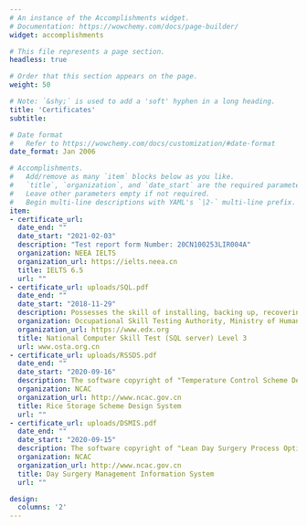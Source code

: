 ```yaml
---
# An instance of the Accomplishments widget.
# Documentation: https://wowchemy.com/docs/page-builder/
widget: accomplishments

# This file represents a page section.
headless: true

# Order that this section appears on the page.
weight: 50

# Note: `&shy;` is used to add a 'soft' hyphen in a long heading.
title: 'Certificates'
subtitle:

# Date format
#   Refer to https://wowchemy.com/docs/customization/#date-format
date_format: Jan 2006

# Accomplishments.
#   Add/remove as many `item` blocks below as you like.
#   `title`, `organization`, and `date_start` are the required parameters.
#   Leave other parameters empty if not required.
#   Begin multi-line descriptions with YAML's `|2-` multi-line prefix.
item:
- certificate_url: 
  date_end: ""
  date_start: "2021-02-03"
  description: "Test report form Number: 20CN100253LIR004A"
  organization: NEEA IELTS
  organization_url: https://ielts.neea.cn
  title: IELTS 6.5
  url: ""
- certificate_url: uploads/SQL.pdf
  date_end: ""
  date_start: "2018-11-29"
  description: Possesses the skill of installing, backing up, recovering and monitoring databases, and basic database operation using SQL.
  organization: Occupational Skill Testing Authority, Ministry of Human Resources and Social Security of China
  organization_url: https://www.edx.org
  title: National Computer Skill Test (SQL server) Level 3
  url: www.osta.org.cn
- certificate_url: uploads/RSSDS.pdf 
  date_end: ""
  date_start: "2020-09-16"
  description: The software copyright of "Temperature Control Scheme Design of Rice Storage Tank and Study on The Influence of Stacking Mode on Rice Storage at Low Temperature"
  organization: NCAC
  organization_url: http://www.ncac.gov.cn
  title: Rice Storage Scheme Design System
  url: ""
- certificate_url: uploads/DSMIS.pdf 
  date_end: ""
  date_start: "2020-09-15"
  description: The software copyright of "Lean Day Surgery Process Optimization and Its Management Information System (Prototype System) Development"
  organization: NCAC
  organization_url: http://www.ncac.gov.cn
  title: Day Surgery Management Information System
  url: ""

design:
  columns: '2' 
---
```

